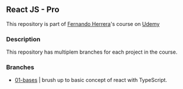 ## React JS - Pro 
This repository is part of [Fernando Herrera](https://fernando-herrera.com/)'s course on [Udemy](https://www.udemy.com/course/react-pro/)

### Description
This repository has multiplem branches for each project in the course.

### Branches
- [01-bases](https://github.com/Juxn89/ReactJs-Pro/tree/01-bases) | brush up to basic concept of react with TypeScript.